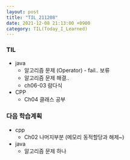```yaml
---
layout: post
title: "TIL_211208"
date: 2021-12-08 21:13:00 +0900
category: TIL(Today_I_Learned)
---
```


### TIL
- java
	- 알고리즘 문제 (Operator) - fail.. 보류
	- 알고리즘 문제 해결..
	- ch06-03 람다식
- CPP
	- Ch04 클래스 공부
### 다음 학습계획
- cpp
	- Ch02 나머지부분 (메모리 동적할당과 해제~)
- java
	- 알고리즘 문제 하나